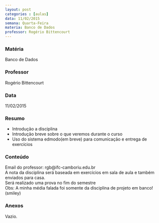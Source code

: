 ```yaml
---
layout: post
categories : [aulas]
data: 11/02/2015
semana: Quarta-Feira
materia: Banco de Dados
professor: Rogério Bittencourt
---
```


<h3 class="page-header">Matéria</h3>
Banco de Dados

<h3 class="page-header">Professor</h3>
Rogério Bittencourt

<h3 class="page-header">Data</h3>
11/02/2015

<h3 class="page-header">Resumo</h3>
<ul>
      <li>Introdução a disciplina</li>
      <li>Introdução breve sobre o que veremos durante o curso</li>
      <li>Uso do sistema edmodo(em breve) para comunicação e entrega de exercícios</li>
</ul>

<h3 class="page-header">Conteúdo</h3>
Email do professor: rgb@ifc-camboriu.edu.br <br/>
A nota da disciplina será baseada em exercícios em sala de aula e também enviados para casa. <br/>
Será realizado uma prova no fim do semestre<br/>
Obs: A minha média falada foi somente da disciplina de projeto em banco! (smiley)

<h3 class="page-header">Anexos</h3>
Vazio.

